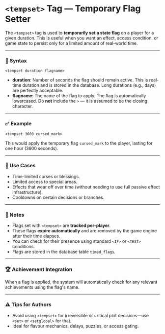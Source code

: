 # `<tempset>` Tag — Temporary Flag Setter

The `<tempset>` tag is used to **temporarily set a state flag** on a player for a given duration. This is useful when you want an effect, access condition, or game state to persist only for a limited amount of real-world time.

---

### 🔧 Syntax

```
<tempset duration flagname>
```

- **duration**: Number of seconds the flag should remain active. This is real-time duration and is stored in the database. Long durations (e.g., days) are perfectly acceptable.
- **flagname**: The name of the flag to apply. The flag is automatically lowercased. Do **not** include the `>` — it is assumed to be the closing character.

---

### ✅ Example

```
<tempset 3600 cursed_mark>
```

This would apply the temporary flag `cursed_mark` to the player, lasting for one hour (3600 seconds).

---

### 🧠 Use Cases

- Time-limited curses or blessings.
- Limited access to special areas.
- Effects that wear off over time (without needing to use full passive effect infrastructure).
- Cooldowns on certain decisions or branches.

---

### 📌 Notes

- Flags set with `<tempset>` are **tracked per-player**.
- These flags **expire automatically** and are removed by the game engine after their time elapses.
- You can check for their presence using standard `<IF>` or `<TEST>` conditions.
- Flags are stored in the database table `timed_flags`.

---

### 🏆 Achievement Integration

When a flag is applied, the system will automatically check for any relevant achievements using the flag's name.

---

### ⚠️ Tips for Authors

- Avoid using `<tempset>` for irreversible or critical plot decisions—use `<set>` or `<setglobal>` for that.
- Ideal for flavour mechanics, delays, puzzles, or access gating.
